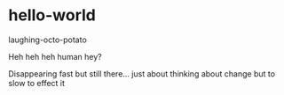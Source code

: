 # hello-world
laughing-octo-potato

Heh heh heh human hey?

Disappearing fast but still there... just about
thinking about change but to slow to effect it

